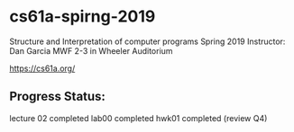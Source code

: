 # cs61a-spirng-2019
Structure and Interpretation of computer programs 
Spring 2019 
Instructor: Dan Garcia 
MWF 2-3 in Wheeler Auditorium

https://cs61a.org/

## Progress Status:
lecture 02 completed 
lab00 completed 
hwk01 completed (review Q4)
